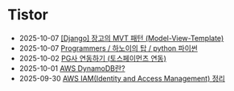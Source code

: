 # Tistor<!-- RECENT POST START -->
- 2025-10-07 [[Django] 장고의 MVT 패턴 (Model-View-Template)](https://seulow-down.tistory.com/268)
- 2025-10-07 [Programmers / 하노이의 탑 / python 파이썬](https://seulow-down.tistory.com/430)
- 2025-10-02 [PG사 연동하기 (토스페이먼츠 연동)](https://seulow-down.tistory.com/429)
- 2025-10-01 [AWS DynamoDB란?](https://seulow-down.tistory.com/428)
- 2025-09-30 [AWS IAM(Identity and Access Management) 정리](https://seulow-down.tistory.com/427)
<!-- RECENT POST END -->